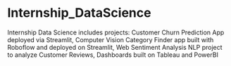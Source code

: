 # Internship_DataScience
Internship Data Science includes projects: Customer Churn Prediction App deployed via Streamlit, Computer Vision Category Finder app built with Roboflow and deployed on Streamlit, Web Sentiment Analysis NLP project to analyze Customer Reviews, Dashboards built on Tableau and PowerBI
